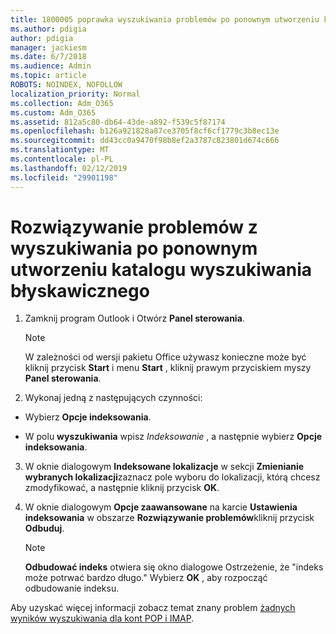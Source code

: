 ```yaml
---
title: 1800005 poprawka wyszukiwania problemów po ponownym utworzeniu katalogu wyszukiwania błyskawicznego
ms.author: pdigia
author: pdigia
manager: jackiesm
ms.date: 6/7/2018
ms.audience: Admin
ms.topic: article
ROBOTS: NOINDEX, NOFOLLOW
localization_priority: Normal
ms.collection: Adm_O365
ms.custom: Adm_O365
ms.assetid: 812a5c80-db64-43de-a892-f539c5f87174
ms.openlocfilehash: b126a921828a87ce3705f8cf6cf1779c3b8ec13e
ms.sourcegitcommit: dd43cc0a9470f98b8ef2a3787c823801d674c666
ms.translationtype: MT
ms.contentlocale: pl-PL
ms.lasthandoff: 02/12/2019
ms.locfileid: "29901198"
---
```

# <a name="fix-search-issues-by-rebuilding-your-instant-search-catalog"></a>Rozwiązywanie problemów z wyszukiwania po ponownym utworzeniu katalogu wyszukiwania błyskawicznego

1. Zamknij program Outlook i Otwórz **Panel sterowania**.
    
    > [!NOTE]
    > W zależności od wersji pakietu Office używasz konieczne może być kliknij przycisk **Start** i menu **Start** , kliknij prawym przyciskiem myszy **Panel sterowania**. 
  
2. Wykonaj jedną z następujących czynności:
    
  - Wybierz **Opcje indeksowania**.
    
  - W polu **wyszukiwania** wpisz *Indeksowanie* , a następnie wybierz **Opcje indeksowania**.
    
3. W oknie dialogowym **Indeksowane lokalizacje** w sekcji **Zmienianie wybranych lokalizacji**zaznacz pole wyboru do lokalizacji, którą chcesz zmodyfikować, a następnie kliknij przycisk **OK**.
    
4. W oknie dialogowym **Opcje zaawansowane** na karcie **Ustawienia indeksowania** w obszarze **Rozwiązywanie problemów**kliknij przycisk **Odbuduj**.
    
    > [!NOTE]
    > **Odbudować indeks** otwiera się okno dialogowe Ostrzeżenie, że "indeks może potrwać bardzo długo." Wybierz **OK** , aby rozpocząć odbudowanie indeksu. 
  
Aby uzyskać więcej informacji zobacz temat znany problem [żadnych wyników wyszukiwania dla kont POP i IMAP](https://support.office.com/article/51c9d2c7-a3db-4358-afdf-50d3a9e57039.aspx).
  

